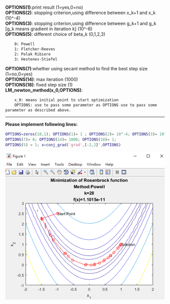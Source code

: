 **OPTIONS(1)**:print result (1=yes,0=no)  
**OPTIONS(2)**: stopping criterion,using difference between x_k+1 and x_k  (10^-4)  
**OPTIONS(3)**: stopping criterion,using difference between g_k+1 and g_k [g_k means gradient in iteration k] (10^-6)  
**OPTIONS(5)**: different choice of beta_k (0,1,2,3)  
```
    0: Powell  
    1: Fletcher-Reeves  
    2: Polak Ribiere  
    3: Hestenes-Stiefel                
```
**OPTIONS(7)**:whether using secant method to find the best step size (1=no,0=yes)  
**OPTIONS(14)**: max iteration (1000)  
**OPTIONS(18)**: fixed step size (1)  
**LM_newton_method(x_0,OPTIONS)**:  
```
    x_0: means initial point to start optimization  
    OPTIONS: use to pass some parameter as OPTIONS use to pass some parameter as described above.  
```
***
**Please implement following lines:**
``` Matlab
OPTIONS=zeros(18,1); OPTIONS(1)= 1 ; OPTIONS(2)= 10^-4; OPTIONS(3)= 10^-6;
OPTIONS(7)= 0; OPTIONS(14)= 1000; OPTIONS(18)= 1; 
OPTIONS(5) = 1; x=conj_grad('grad',[-2,2]',OPTIONS)
```


![](https://github.com/Xavier-Pan/Optimization-Theory-and-Application/blob/master/Conjugate%20Gradient%20Method/%E8%9E%A2%E5%B9%95%E6%88%AA%E5%9C%96%202018-05-07%2011.22.03.png)
